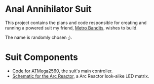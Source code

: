 # Anal Annihilator Suit

This project contains the plans and code responsible for creating and running a powered suit my friend, [Metro Bandits](https://www.youtube.com/@metrobandits546 "Metro Bandits YouTube channel"), wishes to build.

The name is randomly chosen ;).

# Suit Components

- [Code for ATMega2560,](AnalAnnihilatorSuit.ino "Suit main controller code") the suit's main controller.
- [Schematic for the Arc Reactor,](Arc%20Reactor%20Circuit/Arc%20Reactor.sch "Arc Reactor look-alike LED matrix") a Arc Reactor look-alike LED matrix.